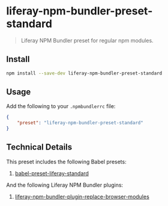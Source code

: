 # liferay-npm-bundler-preset-standard

> Liferay NPM Bundler preset for regular npm modules.

## Install

```sh
npm install --save-dev liferay-npm-bundler-preset-standard
```

## Usage

Add the following to your `.npmbundlerrc` file:

```json
{
	"preset": "liferay-npm-bundler-preset-standard"
}
```

## Technical Details

This preset includes the following Babel presets:

1. [babel-preset-liferay-standard](https://github.com/liferay/liferay-frontend-projects/tree/master/maintenance/projects/js-toolkit/packages/babel-preset-liferay-standard)

And the following Liferay NPM Bundler plugins:

1. [liferay-npm-bundler-plugin-replace-browser-modules](https://github.com/liferay/liferay-frontend-projects/tree/master/maintenance/projects/js-toolkit/packages/liferay-npm-bundler-plugin-replace-browser-modules)
